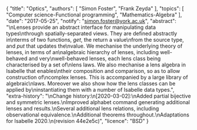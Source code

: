{
    "title": "Optics",
    "authors": [
        "Simon Foster",
        "Frank Zeyda"
    ],
    "topics": [
        "Computer science-Functional programming",
        "Mathematics-Algebra"
    ],
    "date": "2017-05-25",
    "notify": "simon.foster@york.ac.uk",
    "abstract": "\nLenses provide an abstract interface for manipulating data types\nthrough spatially-separated views. They are defined abstractly in\nterms of two functions, <em>get</em>, the return a value\nfrom the source type, and <em>put</em> that updates the\nvalue. We mechanise the underlying theory of lenses, in terms of an\nalgebraic hierarchy of lenses, including well-behaved and very\nwell-behaved lenses, each lens class being characterised by a set of\nlens laws. We also mechanise a lens algebra in Isabelle that enables\ntheir composition and comparison, so as to allow construction of\ncomplex lenses. This is accompanied by a large library of algebraic\nlaws. Moreover we also show how the lens classes can be applied by\ninstantiating them with a number of Isabelle data types.",
    "extra-history": "\nChange history:\n[2020-03-02]:\nAdded partial bijective and symmetric lenses.\nImproved alphabet command generating additional lenses and results.\nSeveral additional lens relations, including observational equivalence.\nAdditional theorems throughout.\nAdaptations for Isabelle 2020.\n(revision 44e2e5c)",
    "licence": "BSD"
}